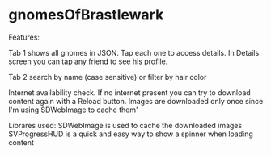 # gnomesOfBrastlewark

Features:

Tab 1 shows all gnomes in JSON. Tap each one to access details. In Details screen you can tap any friend to see his profile.

Tab 2 search by name (case sensitive) or filter by hair color

Internet availability check. If no internet present you can try to download content again with a Reload button. Images are downloaded only once since I'm using SDWebImage to cache them'


Librares used:
SDWebImage is used to cache the downloaded images
SVProgressHUD is a quick and easy way to show a spinner when loading content
